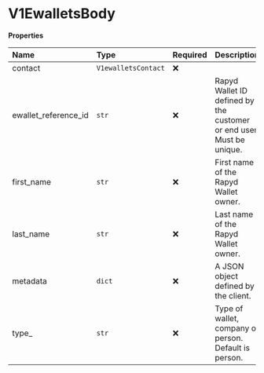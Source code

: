 # V1EwalletsBody

**Properties**

| Name                 | Type                | Required | Description                                                          |
| :------------------- | :------------------ | :------- | :------------------------------------------------------------------- |
| contact              | `V1ewalletsContact` | ❌       |                                                                      |
| ewallet_reference_id | `str`               | ❌       | Rapyd Wallet ID defined by the customer or end user. Must be unique. |
| first_name           | `str`               | ❌       | First name of the Rapyd Wallet owner.                                |
| last_name            | `str`               | ❌       | Last name of the Rapyd Wallet owner.                                 |
| metadata             | `dict`              | ❌       | A JSON object defined by the client.                                 |
| type\_               | `str`               | ❌       | Type of wallet, company or person. Default is person.                |
